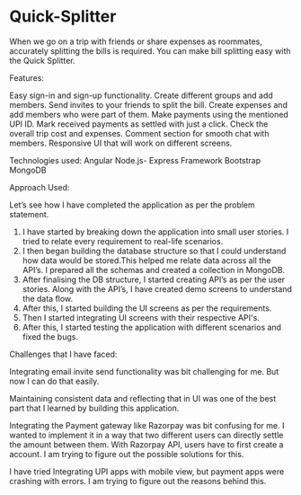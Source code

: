 # Quick-Splitter


When we go on a trip with friends or share expenses as roommates, accurately splitting the bills is required. You can make bill splitting easy with the Quick Splitter.


Features:

Easy sign-in and sign-up functionality.
Create different groups and add members.
Send invites to your friends to split the bill.
Create expenses and add members who were part of them.
Make payments using the mentioned UPI ID.
Mark received payments as settled with just a click.
Check the overall trip cost and expenses.
Comment section for smooth chat with members.
Responsive UI that will work on different screens.


Technologies used:
Angular
Node.js- Express Framework
Bootstrap
MongoDB


Approach Used:

Let’s see how I have completed the application as per the problem statement.

1. I have started by breaking down the application into small user stories. I tried to relate every requirement to real-life scenarios.
2. I then began building the database structure so that I could understand how data would be stored.This helped me relate data across all the API’s. I prepared all the schemas and created a collection in MongoDB.
3. After finalising the DB structure, I started creating API’s as per the user stories. Along with the API’s, I have created demo screens to understand the data flow.
4. After this, I started building the UI screens as per the requirements.
5. Then I started integrating UI screens with their respective API's.
6. After this, I started testing the application with different scenarios and fixed the bugs.


Challenges that I have faced:

Integrating email invite send functionality was bit challenging for me. But now I can do that easily.

Maintaining consistent data and reflecting that in UI was one of the best part that I learned by building this application.

Integrating the Payment gateway like Razorpay was bit confusing for me. I wanted to implement it in a way that two different users can directly settle the amount between them. With Razorpay API, users have to first create a account. I am trying to figure out the possible solutions for this.

I have tried Integrating UPI apps with mobile view, but payment apps were crashing with errors. I am trying to figure out the reasons behind this. 


